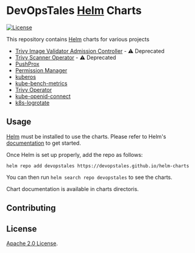 # DevOpsTales [Helm](https://helm.sh) Charts

[![License](https://img.shields.io/badge/License-Apache%202.0-blue.svg)](https://opensource.org/licenses/Apache-2.0)

This repository contains [Helm](https://helm.sh) charts for various projects

* [Trivy Image Validator Admission Controller](charts/trivy-image-validator/) - :warning: Deprecated
* [Trivy Scanner Operator](charts/trivy-scanner/) - :warning: Deprecated
* [PushProx](charts/PushProx)
* [Permission Manager](charts/permission-manager/)
* [kuberos](charts/kuberos/)
* [kube-bench-metrics](charts/kube-bench-metrics/)
* [Trivy Operator](charts/trivy-operator/)
* [kube-openid-connect](charts/kube-openid-connect/)
* [k8s-logrotate](charts/k8s-logrotate)

## Usage

[Helm](https://helm.sh) must be installed to use the charts.
Please refer to Helm's [documentation](https://helm.sh/docs/) to get started.

Once Helm is set up properly, add the repo as follows:

```console
helm repo add devopstales https://devopstales.github.io/helm-charts
```

You can then run `helm search repo devopstales` to see the charts.

<!-- Keep full URL links to repo files because this README syncs from main to gh-pages.  -->
Chart documentation is available in charts directoris.

## Contributing

## License

<!-- Keep full URL links to repo files because this README syncs from main to gh-pages.  -->
[Apache 2.0 License](https://github.com/devopstales/helm-charts/blob/main/LICENSE).

